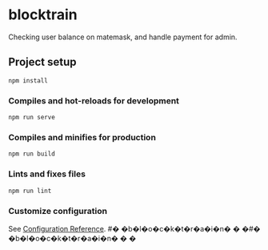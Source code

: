 

# blocktrain

Checking user balance on matemask, and handle payment for admin.

## Project setup
```
npm install
```

### Compiles and hot-reloads for development
```
npm run serve
```

### Compiles and minifies for production
```
npm run build
```

### Lints and fixes files
```
npm run lint
```

### Customize configuration
See [Configuration Reference](https://cli.vuejs.org/config/).
#� �b�l�o�c�k�t�r�a�i�n�
�
�#� �b�l�o�c�k�t�r�a�i�n�
�
�
